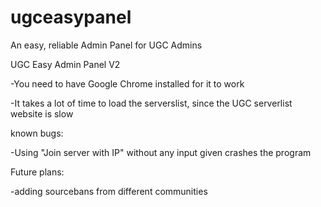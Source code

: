 # ugceasypanel
An easy, reliable Admin Panel for UGC Admins

UGC Easy Admin Panel V2

-You need to have Google Chrome installed for it to work

-It takes a lot of time to load the serverslist, since the UGC serverlist website is slow

known bugs:

-Using "Join server with IP" without any input given crashes the program

Future plans:

-adding sourcebans from different communities
